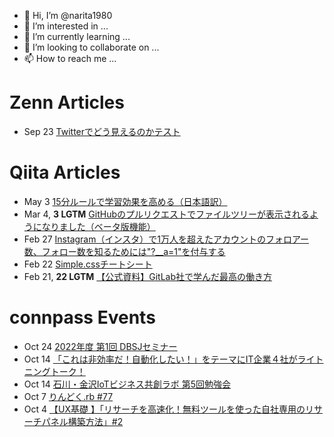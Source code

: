 - 👋 Hi, I’m @narita1980
- 👀 I’m interested in ...
- 🌱 I’m currently learning ...
- 💞️ I’m looking to collaborate on ...
- 📫 How to reach me ...

# Zenn Articles

<!-- profile updater begin: zenn -->
- Sep 23 [Twitterでどう見えるのかテスト](https://zenn.dev/narita1980/articles/cbb21f8d7f785752d6ac)
<!-- profile updater end: zenn -->

# Qiita Articles

<!-- profile updater begin: qiita -->
- May 3 [15分ルールで学習効果を高める（日本語訳）](https://qiita.com/narita1980/items/d0ad5246344fc6e4380f)
- Mar 4, **3 LGTM** [GitHubのプルリクエストでファイルツリーが表示されるようになりました（ベータ版機能）](https://qiita.com/narita1980/items/bee2c5232342a51e0415)
- Feb 27 [Instagram（インスタ）で1万人を超えたアカウントのフォロアー数、フォロー数を知るためには"?__a=1"を付与する](https://qiita.com/narita1980/items/630b7014fa893461b991)
- Feb 22 [Simple.cssチートシート](https://qiita.com/narita1980/items/fd2ccf0e91944aab9fd5)
- Feb 21, **22 LGTM** [【公式資料】GitLab社で学んだ最高の働き方](https://qiita.com/narita1980/items/d7d142c2bb6312cb9ad6)
<!-- profile updater end: qiita -->

# connpass Events

<!-- profile updater begin: connpass -->
- Oct 24 [2022年度 第1回 DBSJセミナー](https://dbsjseminar.connpass.com/event/262240/)
- Oct 14 [「これは非効率だ！自動化したい！」をテーマにIT企業４社がライトニングトーク！](https://rpacommunity.connpass.com/event/262242/)
- Oct 14 [石川・金沢IoTビジネス共創ラボ 第5回勉強会](https://iotbizlabo.connpass.com/event/261887/)
- Oct 7 [りんどく.rb #77](https://rindokurb.connpass.com/event/262308/)
- Oct 4 [【UX基礎 】「リサーチを高速化！無料ツールを使った自社専用のリサーチパネル構築方法」#2](https://ux-caravan.connpass.com/event/260348/)
<!-- profile updater end: connpass -->

<!---
narita1980/narita1980 is a ✨ special ✨ repository because its `README.md` (this file) appears on your GitHub profile.
You can click the Preview link to take a look at your changes.
--->
